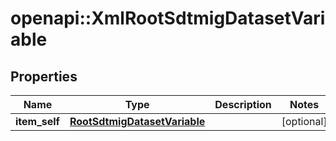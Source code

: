# openapi::XmlRootSdtmigDatasetVariable


## Properties
Name | Type | Description | Notes
------------ | ------------- | ------------- | -------------
**item_self** | [**RootSdtmigDatasetVariable**](RootSdtmigDatasetVariable.md) |  | [optional] 


